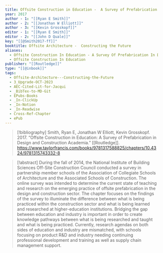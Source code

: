 ```yaml
---
title: Offsite Construction in Education -  A Survey of Prefabrication in Design and Construction Academia
year: 2017
author - 1: "[[Ryan E Smith]]"
author - 2: "[[Jonathan W Elliott]]"
author - 3: "[[Kevin Grosskopf]]"
editor - 1: "[[Ryan E Smith]]"
editor - 2: "[[John D Quale]]"
key: "[[@Smith2017-ff]]"
booktitle: Offsite Architecture -  Constructing the Future
aliases:
  - Offsite Construction In Education - A Survey Of Prefabrication In Design And Construction Academia
  - Offsite Construction In Education
publisher: "[[Routledge]]"
type: "[[@inbook]]"
tags:
  - Offsite-Architecture---Constructing-the-Future
  - 3_Upgrade-OCT-2023
  - AEC-Cited-Lit-for-Jacqui
  - _BibTex-to-MD-Git
  - EPubs-Books
  - _In-ClickUp
  - _In-Notion
  - _In-Readwise
  - Cross-Ref-Chapter
  - ePub
---
```


> [!bibliography]
> Smith, Ryan E, Jonathan W Elliott, Kevin Grosskopf. 2017. “Offsite Construction in Education: A Survey of Prefabrication in Design and Construction Academia.” [[Routledge]]. https://www.taylorfrancis.com/books/9781317588825/chapters/10.4324/9781315743332-8

> [!abstract]
> During the fall of 2014, the National Institute of Building Sciences Off-Site Construction Council conducted a survey in partnership member schools of the Association of Collegiate Schools of Architecture and the Associated Schools of Construction. The online survey was intended to determine the current state of teaching and research on the emerging practice of offsite prefabrication in the design and construction sector. The chapter focuses on the findings of the survey to illuminate the difference between what is being practiced within the construction sector and what is being learned and researched at higher-education institutions. Bridging the gap between education and industry is important in order to create knowledge pathways between what is being researched and taught and what is being practiced. Currently, research agendas on both sides of education and industry are mismatched, with schools focusing on product R&D and industry needing continuing professional development and training as well as supply chain management support.